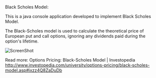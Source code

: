 Black Scholes Model:

This is a java console application developed to implement Black Scholes Model.

The Black-Scholes model is used to calculate the theoretical price of European put and call options, ignoring any dividends paid during the option's lifetime.

![ScreenShot](https://i.investopedia.com/blackscholes.png)

Read more: Options Pricing: Black-Scholes Model | Investopedia
http://www.investopedia.com/university/options-pricing/black-scholes-model.asp#ixzz4Q8ZaDuDb 
